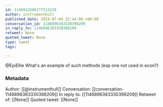 ```yaml
---
id: 1146912606277513218
author: instrumenthull
published_date: 2019-07-04 22:44:08 +00:00
conversation_id: 1146896383330398209
in_reply_to: 1146896383330398209
retweet: None
quoted_tweet: None
type: tweet
tags:

---
```


@EpiEllie What's an example of such methods (esp one not used in econ?)

### Metadata

Author: [[@instrumenthull]]
Conversation: [[conversation-1146896383330398209]]
In reply to: [[1146896383330398209]]
Retweet of: [[None]]
Quoted tweet: [[None]]
